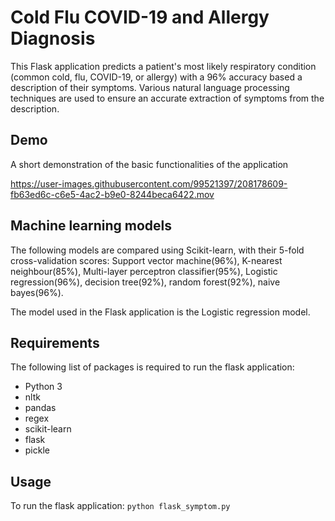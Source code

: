 # Cold Flu COVID-19 and Allergy Diagnosis

This Flask application predicts a patient's most likely respiratory condition (common cold, flu, COVID-19, or allergy) with a 96% accuracy based a description of their symptoms. Various natural language processing techniques are used to ensure an accurate extraction of symptoms from the description. 

## Demo
A short demonstration of the basic functionalities of the application

https://user-images.githubusercontent.com/99521397/208178609-fb63ed6c-c6e5-4ac2-b9e0-8244beca6422.mov

## Machine learning models
The following models are compared using Scikit-learn, with their 5-fold cross-validation scores: Support vector machine(96%), K-nearest neighbour(85%), Multi-layer perceptron classifier(95%), Logistic regression(96%), decision tree(92%), random forest(92%), naive bayes(96%).

The model used in the Flask application is the Logistic regression model. 

## Requirements
The following list of packages is required to run the flask application:
- Python 3
- nltk
- pandas
- regex
- scikit-learn
- flask
- pickle

## Usage
To run the flask application:
```python flask_symptom.py```
